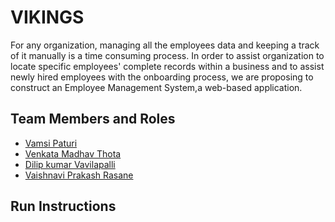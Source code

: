 # VIKINGS
For any organization, managing all the employees data and keeping a track of it manually is a time consuming process. In order to assist organization to locate specific employees' complete records within a business and to assist newly hired employees with the onboarding process, we are proposing to construct an Employee Management System,a web-based application. 

## Team Members and Roles

* [Vamsi Paturi](https://github.com/vamsi-paturi/CIS641-HW2-paturi)
* [Venkata Madhav Thota](https://github.com/thotave/CIS641-HW2-THOTA)
* [Dilip kumar Vavilapalli](https://github.com/DilipVavilapalli/CIS641-HW2-vavilapalli)
* [Vaishnavi Prakash Rasane](https://github.com/VaishnaviRasane/CIS641-HW2-Rasane)



## Run Instructions

